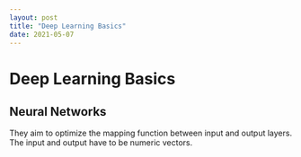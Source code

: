 ```yaml
---
layout: post
title: "Deep Learning Basics"
date: 2021-05-07
---
```


# Deep Learning Basics

## Neural Networks

They aim to optimize the mapping function between input and output layers. The input and output have to be numeric vectors. 


